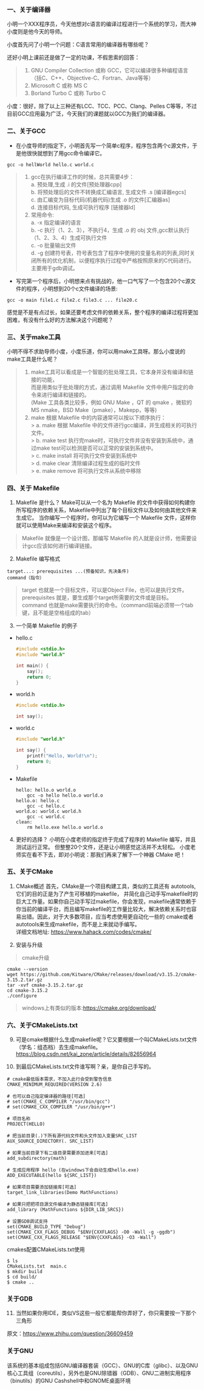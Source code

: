 ### 一、关于编译器
小明一个XXX程序员，今天他想对c语言的编译过程进行一个系统的学习，而大神小度则是他今天的导师。  

小度首先问了小明一个问题：C语言常用的编译器有哪些呢？  

还好小明上课前还是做了一定的功课，不假思索的回答：
> 1. GNU Compiler Collection 或称 GCC，它可以编译很多种编程语言（括C、C++、Objective-C、Fortran、Java等等）
> 2. Microsoft C 或称 MS C
> 3. Borland Turbo C 或称 Turbo C

小度：很好，除了以上三种还有LCC、TCC、PCC、Clang、Pelles C等等，不过目前GCC应用最为广泛，今天我们的课题就以GCC为我们的编译器。

### 二、关于GCC
* 在小度导师的指定下，小明首先写一个简单c程序，程序包含两个c源文件，于是他很快就想到了用gcc命令编译它。
```
gcc -o hellWorld hello.c world.c
```
> 1. gcc在执行编译工作的时候，总共需要4步：  
  > a. 预处理,生成 .i 的文件[预处理器cpp]  
  > b. 将预处理后的文件不转换成汇编语言, 生成文件 .s [编译器egcs]  
  > c. 由汇编变为目标代码(机器代码)生成 .o 的文件[汇编器as]  
  > d. 连接目标代码, 生成可执行程序 [链接器ld]  
> 2. 常用命令:  
  > a. -x 指定编译的语言  
  > b. -c 执行（1、2、3），不执行4，生成 .o 的 obj 文件,gcc默认执行（1、2、3、4）生成可执行文件  
  > c. -o 批量输出文件  
  > d. -g 创建符号表，符号表包含了程序中使用的变量名称的列表,同时关闭所有的优化机制，以便程序执行过程中严格按照原来的C代码进行。主要用于gdb调试。  


* 写完第一个程序后，小明想来点有挑战的，他一口气写了一个包含20个c源文件的程序，小明想到20个c文件编译的场景:
```
gcc -o main file1.c file2.c file3.c ... file20.c
```  
感觉是不是有点过长，如果还要考虑文件的依赖关系，整个程序的编译过程将更加困难，有没有什么好的方法解决这个问题呢？

### 三、关于make工具
小明不得不求助导师小度，小度乐道，你可以用make工具呀。那么小度说的make工具是什么呢？
  > 1. make工具可以看成是一个智能的批处理工具，它本身并没有编译和链接的功能，  
  而是用类似于批处理的方式，通过调用 Makefile 文件中用户指定的命令来进行编译和链接的。  
  (Make 工具各类比较多，例如 GNU Make ，QT 的 qmake ，微软的 MS nmake，BSD Make（pmake），Makepp，等等)
  > 2. make 根据 Makefile 中的内容通常可以按以下顺序执行：  
    > a. make 根据 Makefile 中的文件进行gcc编译，并生成相关的可执行文件。  
    > b. make test 执行完make时，可执行文件并没有安装到系统中，通过make test可以检测是否可以正常的安装到系统中。  
    > c. make install 将可执行文件安装到系统中  
    > d. make clear 清除编译过程生成的临时文件  
    > e. make remove 将可执行文件从系统中移除  

### 四、关于 Makefile
1. Makefile 是什么？
Make可以从一个名为 Makefile 的文件中获得如何构建你所写程序的依赖关系，Makefile中列出了每个目标文件以及如何由其他文件来生成它。
当你编写一个程序时，你可以为它编写一个 Makefile 文件，这样你就可以使用Make来编译和安装这个程序。
> Makefile 就像是一个设计图，那编写 Makefile 的人就是设计师，他需要设计gcc应该如何进行编译链接。

2. Makefile 编写格式
```
target...: prerequisites ...(预备知识，先决条件)
command（指令）
```
> target 也就是一个目标文件，可以是Object File，也可以是执行文件。  
> prerequisites 就是，要生成那个target所需要的文件或是目标。  
> command 也就是make需要执行的命令。（command前端必须带一个tab键，且不能是空格组成的tab）  

3. 一个简单 Makefile 的例子
  * hello.c  
    ```c
    #include <stdio.h>
    #include "world.h"

    int main() {
        say();
        return 0;
    }
    ```
  * world.h
    ```c
    #include <stdio.h>

    int say();
    ```
  * world.c
    ```c
    #include "world.h"

    int say() {
        printf("Hello, World!\n");
        return 0;
    }
    ```
  * Makefile
    ```
    hello: hello.o world.o
    	gcc -o hello hello.o world.o
    hello.o: hello.c
    	gcc -c hello.c
    world.o: world.c world.h
    	gcc -c world.c
    clean:
    	rm hello.exe hello.o world.o
    ```
4. 更好的选择？
小明在小度老师的指定终于完成了程序的 Makefile 编写，并且测试运行正常。
但整整20个文件，还是让小明感觉这活并不太轻松。
小度老师实在看不下去，即对小明说：那我们再来了解下一个神器 CMake 吧！

### 五、关于CMake
1. CMake概述
首先，CMake是一个项目构建工具，类似的工具还有 autotools,它们的目的正是为了产生可移植的makefile，
并简化自己动手写makefile时的巨大工作量。如果你自己动手写过makefile，你会发现，makefile通常依赖于你当前的编译平台，而且编写makefile的工作量比较大，解决依赖关系时也容易出错。因此，对于大多数项目，应当考虑使用更自动化一些的 cmake或者autotools来生成makefile，而不是上来就动手编写。  
详细文档地址: https://www.hahack.com/codes/cmake/

2. 安装与升级
  > cmake升级
  ```
  cmake --version
  wget https://github.com/Kitware/CMake/releases/download/v3.15.2/cmake-3.15.2.tar.gz
  tar -xvf cmake-3.15.2.tar.gz
  cd cmake-3.15.2
  ./configure
 ```
 > windows上有类似的版本:https://cmake.org/download/

### 六、关于CMakeLists.txt
9. 可是cmake根据什么生成makefile呢？它又要根据一个叫CMakeLists.txt文件
（学名：组态档）去生成makefile。
https://blog.csdn.net/kai_zone/article/details/82656964

10. 到最后CMakeLists.txt文件谁写啊？亲，是你自己手写的。
```
# cmake最低版本需求，不加入此行会受到警告信息
CMAKE_MINIMUM_REQUIRED(VERSION 2.6)

# 也可以自己指定编译器的路径[可选]
# set(CMAKE_C_COMPILER "/usr/bin/gcc")
# set(CMAKE_CXX_COMPILER "/usr/bin/g++")

# 项目名称
PROJECT(HELLO)

# 把当前目录(.)下所有源代码文件和头文件加入变量SRC_LIST
AUX_SOURCE_DIRECTORY(. SRC_LIST)

# 如果当前目录下有二级目录需要添加进来[可选]
add_subdirectory(math)

# 生成应用程序 hello (在windows下会自动生成hello.exe)
ADD_EXECUTABLE(hello ${SRC_LIST})

# 如果项目需要添加链接库[可选]
target_link_libraries(Demo MathFunctions)

# 如果只把把项目源文件编译为静态链接库[可选]
add_library (MathFunctions ${DIR_LIB_SRCS})

# 设置GDB调试支持
set(CMAKE_BUILD_TYPE "Debug")
set(CMAKE_CXX_FLAGS_DEBUG "$ENV{CXXFLAGS} -O0 -Wall -g -ggdb")
set(CMAKE_CXX_FLAGS_RELEASE "$ENV{CXXFLAGS} -O3 -Wall")
```
cmakes配置CMakeLists.txt使用
```
$ ls
CMakeLists.txt  main.c
$ mkdir build
$ cd build/
$ cmake ..
```
### 关于GDB
11. 当然如果你用IDE，类似VS这些一般它都能帮你弄好了，你只需要按一下那个三角形

原文：https://www.zhihu.com/question/36609459

### 关于GNU
该系统的基本组成包括GNU编译器套装（GCC）、GNU的C库（glibc）、以及GNU核心工具组（coreutils），另外也是GNU除错器（GDB）、GNU二进制实用程序（binutils）的GNU Cashshell中和GNOME桌面环境
